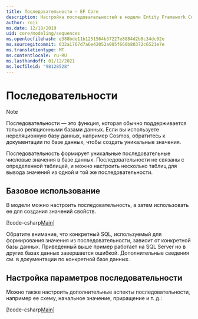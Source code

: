 ```yaml
---
title: Последовательности — EF Core
description: Настройка последовательностей в модели Entity Framework Core
author: roji
ms.date: 12/18/2019
uid: core/modeling/sequences
ms.openlocfilehash: e388bde11b1251564b37227e8884d2b8c34dc02e
ms.sourcegitcommit: 032a1767d7a6e42052a005f660b80372c6521e7e
ms.translationtype: MT
ms.contentlocale: ru-RU
ms.lasthandoff: 01/12/2021
ms.locfileid: "98128528"
---
```

# <a name="sequences"></a>Последовательности

> [!NOTE]
> Последовательности — это функция, которая обычно поддерживается только реляционными базами данных. Если вы используете нереляционную базу данных, например Cosmos, обратитесь к документации по базе данных, чтобы создать уникальные значения.

Последовательность формирует уникальные последовательные числовые значения в базе данных. Последовательности не связаны с определенной таблицей, и можно настроить несколько таблиц для вывода значений из одной и той же последовательности.

## <a name="basic-usage"></a>Базовое использование

В модели можно настроить последовательность, а затем использовать ее для создания значений свойств.

[!code-csharp[Main](../../../samples/core/Modeling/FluentAPI/Sequence.cs?name=Sequence&highlight=3,7)]

Обратите внимание, что конкретный SQL, используемый для формирования значения из последовательности, зависит от конкретной базы данных. Приведенный выше пример работает на SQL Server но в других базах данных завершается ошибкой. Дополнительные сведения см. в документации по конкретной базе данных.

## <a name="configuring-sequence-settings"></a>Настройка параметров последовательности

Можно также настроить дополнительные аспекты последовательности, например ее схему, начальное значение, приращение и т. д.:

[!code-csharp[Main](../../../samples/core/Modeling/FluentAPI/SequenceConfiguration.cs?name=SequenceConfiguration&highlight=3-5)]
